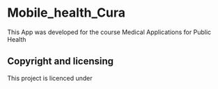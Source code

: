 # Mobile_health_Cura

This App was developed for the course Medical Applications for Public Health

## Copyright and licensing
This project is licenced under 